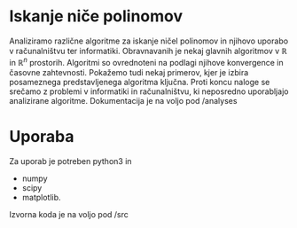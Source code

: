 # Iskanje niče polinomov
Analiziramo različne algoritme za iskanje ničel polinomov in njihovo uporabo v računalništvu ter informatiki. Obravnavanih je nekaj glavnih algoritmov v $\mathbb{R}$ in $\mathbb{R}^n$ prostorih. Algoritmi so ovrednoteni na podlagi njihove konvergence in časovne zahtevnosti. Pokažemo tudi nekaj primerov, kjer je izbira posameznega predstavljenega algoritma ključna. Proti koncu naloge se srečamo z problemi v informatiki in računalništvu, ki neposredno uporabljajo analizirane algoritme. Dokumentacija je na voljo pod /analyses

# Uporaba
Za uporab je potreben python3 in
  - numpy
  - scipy
  - matplotlib.

Izvorna koda je na voljo pod /src

